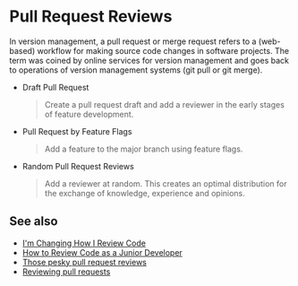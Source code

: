 # Pull Request Reviews

In version management, a pull request or merge request refers to a (web-based) workflow for making source code changes in software projects. The term was coined by online services for version management and goes back to operations of version management systems (git pull or git merge).

- Draft Pull Request
  > Create a pull request draft and add a reviewer in the early stages of feature development.
- Pull Request by Feature Flags
  > Add a feature to the major branch using feature flags.
- Random Pull Request Reviews
  > Add a reviewer at random. This creates an optimal distribution for the exchange of knowledge, experience and opinions.

## See also

- [I'm Changing How I Review Code](https://dev.to/dangoslen/i-m-changing-how-i-review-code-328g)
- [How to Review Code as a Junior Developer](https://medium.com/pinterest-engineering/how-to-review-code-as-a-junior-developer-10ffb7846958)
- [Those pesky pull request reviews](https://jessitron.com/2021/03/27/those-pesky-pull-request-reviews/)
- [Reviewing pull requests](https://lab.github.com/githubtraining/reviewing-pull-requests)
